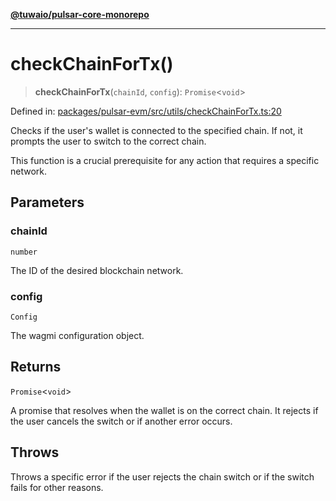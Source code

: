 [**@tuwaio/pulsar-core-monorepo**](../../../README.md)

***

# checkChainForTx()

> **checkChainForTx**(`chainId`, `config`): `Promise`\<`void`\>

Defined in: [packages/pulsar-evm/src/utils/checkChainForTx.ts:20](https://github.com/TuwaIO/pulsar-core/blob/f8e82052c304404b9a8504de7ebd7c17c4293051/packages/pulsar-evm/src/utils/checkChainForTx.ts#L20)

Checks if the user's wallet is connected to the specified chain. If not, it prompts
the user to switch to the correct chain.

This function is a crucial prerequisite for any action that requires a specific network.

## Parameters

### chainId

`number`

The ID of the desired blockchain network.

### config

`Config`

The wagmi configuration object.

## Returns

`Promise`\<`void`\>

A promise that resolves when the wallet is on the correct chain.
It rejects if the user cancels the switch or if another error occurs.

## Throws

Throws a specific error if the user rejects the chain switch or if the switch fails for other reasons.
